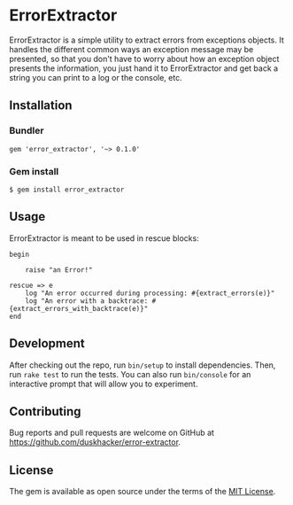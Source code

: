 # ErrorExtractor

ErrorExtractor is a simple utility to extract errors from exceptions objects. It handles the different common ways an
exception message may be presented, so that you don't have to worry about how an exception object presents the information,
you just hand it to ErrorExtractor and get back a string you can print to a log or the console, etc.

## Installation

### Bundler

    gem 'error_extractor', '~> 0.1.0'

### Gem install

    $ gem install error_extractor

## Usage

ErrorExtractor is meant to be used in rescue blocks:

```
begin

    raise "an Error!"

rescue => e 
    log "An error occurred during processing: #{extract_errors(e)}" 
    log "An error with a backtrace: #{extract_errors_with_backtrace(e)}"
end 
```

## Development

After checking out the repo, run `bin/setup` to install dependencies. Then, run `rake test` to run the tests. 
You can also run `bin/console` for an interactive prompt that will allow you to experiment.

## Contributing

Bug reports and pull requests are welcome on GitHub at https://github.com/duskhacker/error-extractor.

## License

The gem is available as open source under the terms of the [MIT License](https://opensource.org/licenses/MIT).

